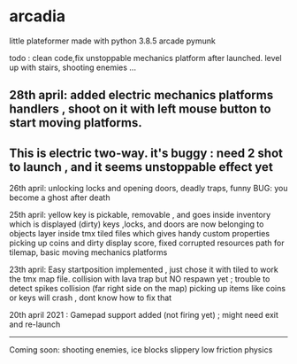 # arcadia
little plateformer made with python 3.8.5 arcade pymunk

todo : clean code,fix unstoppable mechanics platform after launched.  level up with stairs, shooting enemies ...

28th april: added electric mechanics platforms handlers , shoot on it with left mouse button to start moving platforms.
-------
This is electric two-way. it's buggy : need 2 shot to launch , and it seems unstoppable effect yet
---------

26th april: unlocking locks and opening doors, deadly traps, funny BUG: you become a ghost after death

25th april: 
yellow key is pickable, removable , and goes inside inventory which is displayed (dirty)
keys ,locks, and doors are now belonging to objects layer inside tmx tiled files which gives handy custom properties
picking up coins and dirty display score, fixed corrupted resources path for tilemap, basic moving mechanics platforms

23th april: 
Easy startposition implemented , just chose it with tiled to work the tmx map file.
collision with lava trap but NO respawn yet ; trouble to detect spikes collision (far right side on the map)
picking up items like coins or keys will crash , dont know how to fix that

20th april 2021 : Gamepad support added (not firing yet) ; might need exit and re-launch

---
Coming soon:
shooting enemies, ice blocks slippery low friction physics

